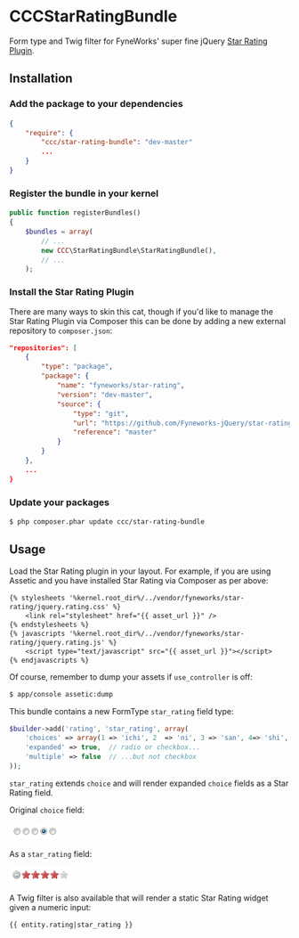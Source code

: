 CCCStarRatingBundle
===================

Form type and Twig filter for FyneWorks' super fine jQuery [Star Rating Plugin](https://github.com/Fyneworks-jQuery/star-rating).

Installation
------------

### Add the package to your dependencies

``` json
{
    "require": {
        "ccc/star-rating-bundle": "dev-master"
        ...
    }
}
```

### Register the bundle in your kernel

``` php
public function registerBundles()
{
    $bundles = array(
        // ...
        new CCC\StarRatingBundle\StarRatingBundle(),
        // ...
    );
```

### Install the Star Rating Plugin

There are many ways to skin this cat, though if you'd like to manage the Star Rating Plugin via Composer this can be
done by adding a new external repository to `composer.json`:

``` json
"repositories": [
    {
        "type": "package",
        "package": {
            "name": "fyneworks/star-rating",
            "version": "dev-master",
            "source": {
                "type": "git",
                "url": "https://github.com/Fyneworks-jQuery/star-rating.git",
                "reference": "master"
            }
        }
    },
    ...
}
```

### Update your packages

``` bash
$ php composer.phar update ccc/star-rating-bundle
```

Usage
-----

Load the Star Rating plugin in your layout.  For example, if you are using Assetic and you have installed Star Rating
via Composer as per above:

``` twig
{% stylesheets '%kernel.root_dir%/../vendor/fyneworks/star-rating/jquery.rating.css' %}
    <link rel="stylesheet" href="{{ asset_url }}" />
{% endstylesheets %}
{% javascripts '%kernel.root_dir%/../vendor/fyneworks/star-rating/jquery.rating.js' %}
    <script type="text/javascript" src="{{ asset_url }}"></script>
{% endjavascripts %}
```

Of course, remember to dump your assets if `use_controller` is off:

``` bash
$ app/console assetic:dump
```

This bundle contains a new FormType `star_rating` field type:

``` php
$builder->add('rating', 'star_rating', array(
    'choices' => array(1 => 'ichi', 2  => 'ni', 3 => 'san', 4=> 'shi', 5 => 'go'),
    'expanded' => true,  // radio or checkbox...
    'multiple' => false  // ...but not checkbox
));
```

`star_rating` extends `choice` and will render expanded `choice` fields as a Star Rating field.

Original `choice` field:

![before](Resources/public/before.png)

As a `star_rating` field:

![after](Resources/public/after.png)

A Twig filter is also available that will render a static Star Rating widget given a numeric input:

``` twig
{{ entity.rating|star_rating }}
```

